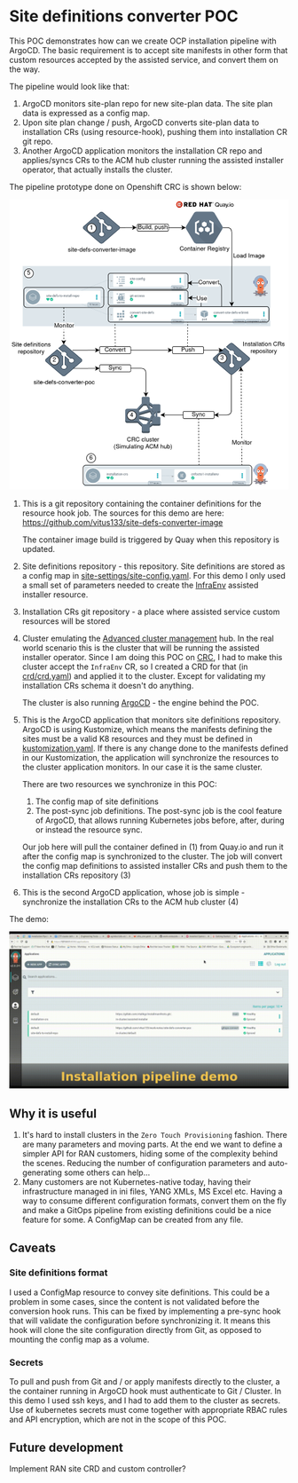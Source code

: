 # Site definitions converter POC #
This POC demonstrates how can we create OCP installation pipeline with ArgoCD.
The basic requirement is to accept site manifests in other form that custom resources accepted by the assisted service, and convert them on the way. 

The pipeline would look like that:
1. ArgoCD monitors site-plan repo for new site-plan data. The site plan data is expressed as a config map.
2. Upon site plan change / push, ArgoCD converts site-plan data to installation CRs (using resource-hook), pushing them into installation CR git repo.
3. Another ArgoCD application monitors the installation CR repo and applies/syncs CRs to the ACM hub cluster running the assisted installer operator, that actually installs the cluster.

The pipeline prototype done on Openshift CRC is shown below:

<img src="assets/poc.png" width=800>

1. This is a git repository containing the container definitions for the resource hook job. The sources for this demo are here:
https://github.com/vitus133/site-defs-converter-image

    The container image build is triggered by Quay when this repository is updated. 
2. Site definitions repository - this repository. Site definitions are stored as a config map in [site-settings/site-config.yaml](site-settings/site-config.yaml). For this demo I only used a small set of parameters needed to create the [InfraEnv](https://github.com/openshift/assisted-service/blob/209338620142cdbc36b42e0910990b36f77c16bc/config/crd/resources.yaml#L863) assisted installer resource.
3. Installation CRs git repository - a place where assisted service custom resources will be stored
4. Cluster emulating the [Advanced cluster management](https://www.redhat.com/en/technologies/management/advanced-cluster-management) hub. In the real world scenario this is the cluster that will be running the assisted installer operator. Since I am doing this POC on [CRC](https://developers.redhat.com/products/codeready-containers/overview), I had to make this cluster accept the `InfraEnv` CR, so I created a CRD for that (in [crd/crd.yaml](crd/crd.yaml)) and applied it to the cluster. Except for validating my installation CRs schema it doesn't do anything.

    The cluster is also running [ArgoCD](https://argoproj.github.io/argo-cd/getting_started/) - the engine behind the POC. 
1. This is the ArgoCD application that monitors site definitions repository. ArgoCD is using Kustomize, which means the manifests defining the sites must be a valid K8 resources and they must be defined in [kustomization.yaml](kustomization.yaml). If there is any change done to the manifests defined in our Kustomization, the application will synchronize the resources to the cluster application monitors. In our case it is the same cluster.
    
    There are two resources we synchronize in this POC: 
    1. The config map of site definitions
    1. The post-sync job definitions. The post-sync job is the cool feature of ArgoCD, that allows running Kubernetes jobs before, after, during or instead the resource sync. 
    
    Our job here will pull the container defined in (1) from Quay.io and run it after the config map is synchronized to the cluster. The job will convert the config map definitions to assisted installer CRs and push them to the installation CRs repository (3) 
1.  This is the second ArgoCD application, whose job is simple - synchronize the installation CRs to the ACM hub cluster (4)

The demo:

<img src="assets/argo.gif" width=800>


## Why it is useful
1. It's hard to install clusters in the `Zero Touch Provisioning` fashion. There are many parameters and moving parts. At the end we want to define a simpler API for RAN customers, hiding some of the complexity behind the scenes. Reducing the number of configuration parameters and auto-generating some others can help...
1. Many customers are not Kubernetes-native today, having their infrastructure managed in ini files, YANG XMLs, MS Excel etc. Having a way to consume different configuration formats, convert them on the fly and make a GitOps pipeline from existing definitions could be a nice feature for some. A ConfigMap can be created from any file.

## Caveats
### Site definitions format
I used a ConfigMap resource to convey site definitions. This could be a problem in some cases, since the content is not validated before the conversion hook runs.
This can be fixed by implementing a pre-sync hook that will validate the configuration before synchronizing it. It means this hook will clone the site configuration directly from Git, as opposed to mounting the config map as a volume.
### Secrets
To pull and push from Git and / or apply manifests directly to the cluster, a the container running in ArgoCD hook must authenticate to Git / Cluster. In this demo I used ssh keys, and I had to add them to the cluster as secrets. Use of kubernetes secrets must come together with appropriate RBAC rules and API encryption, which are not in the scope of this POC.

## Future development
Implement RAN site CRD and custom controller?

